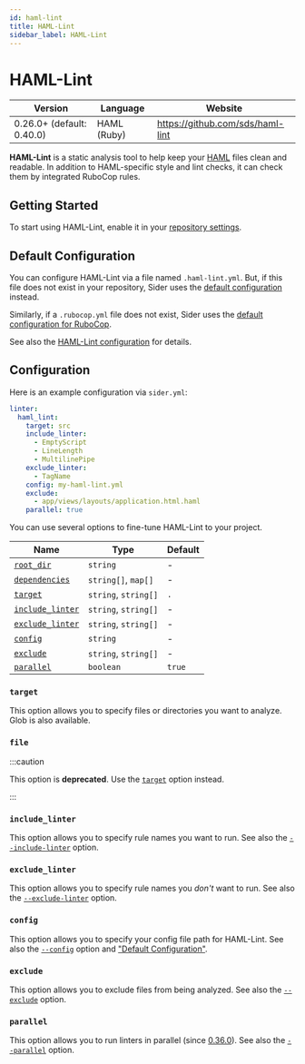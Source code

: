 ```yaml
---
id: haml-lint
title: HAML-Lint
sidebar_label: HAML-Lint
---
```


# HAML-Lint

| Version                   | Language    | Website                          |
| ------------------------- | ----------- | -------------------------------- |
| 0.26.0+ (default: 0.40.0) | HAML (Ruby) | https://github.com/sds/haml-lint |

**HAML-Lint** is a static analysis tool to help keep your [HAML](https://haml.info) files clean and readable.
In addition to HAML-specific style and lint checks, it can check them by integrated RuboCop rules.

## Getting Started

To start using HAML-Lint, enable it in your [repository settings](../../getting-started/repository-settings.md).

## Default Configuration

You can configure HAML-Lint via a file named `.haml-lint.yml`.
But, if this file does not exist in your repository, Sider uses the [default configuration](https://github.com/sider/runners/blob/HEAD/images/haml_lint/sider_recommended_haml_lint.yml) instead.

Similarly, if a `.rubocop.yml` file does not exist, Sider uses the [default configuration for RuboCop](rubocop.md#default-configuration-for-rubocop).

See also the [HAML-Lint configuration](https://github.com/sds/haml-lint#configuration) for details.

## Configuration

Here is an example configuration via `sider.yml`:

```yaml
linter:
  haml_lint:
    target: src
    include_linter:
      - EmptyScript
      - LineLength
      - MultilinePipe
    exclude_linter:
      - TagName
    config: my-haml-lint.yml
    exclude:
      - app/views/layouts/application.html.haml
    parallel: true
```

You can use several options to fine-tune HAML-Lint to your project.

| Name                                                                                          | Type                 | Default |
| --------------------------------------------------------------------------------------------- | -------------------- | ------- |
| [`root_dir`](../../getting-started/custom-configuration.md#linteranalyzer_idroot_dir)         | `string`             | -       |
| [`dependencies`](../../getting-started/custom-configuration.md#linteranalyzer_iddependencies) | `string[]`, `map[]`  | -       |
| [`target`](#target)                                                                           | `string`, `string[]` | `.`     |
| [`include_linter`](#include_linter)                                                           | `string`, `string[]` | -       |
| [`exclude_linter`](#exclude_linter)                                                           | `string`, `string[]` | -       |
| [`config`](#config)                                                                           | `string`             | -       |
| [`exclude`](#exclude)                                                                         | `string`, `string[]` | -       |
| [`parallel`](#parallel)                                                                       | `boolean`            | `true`  |

### `target`

This option allows you to specify files or directories you want to analyze. Glob is also available.

### `file`

:::caution

This option is **deprecated**. Use the [`target`](#target) option instead.

:::

### `include_linter`

This option allows you to specify rule names you want to run.
See also the [`--include-linter`](https://github.com/sds/haml-lint#command-line-flags) option.

### `exclude_linter`

This option allows you to specify rule names you _don't_ want to run.
See also the [`--exclude-linter`](https://github.com/sds/haml-lint#command-line-flags) option.

### `config`

This option allows you to specify your config file path for HAML-Lint.
See also the [`--config`](https://github.com/sds/haml-lint#command-line-flags) option and ["Default Configuration"](#default-configuration).

### `exclude`

This option allows you to exclude files from being analyzed.
See also the [`--exclude`](https://github.com/sds/haml-lint#command-line-flags) option.

### `parallel`

This option allows you to run linters in parallel (since [0.36.0](https://github.com/sds/haml-lint/releases/tag/v0.36.0)).
See also the [`--parallel`](https://github.com/sds/haml-lint#command-line-flags) option.
